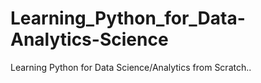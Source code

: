 # Learning_Python_for_Data-Analytics-Science
Learning Python for Data Science/Analytics from Scratch..

